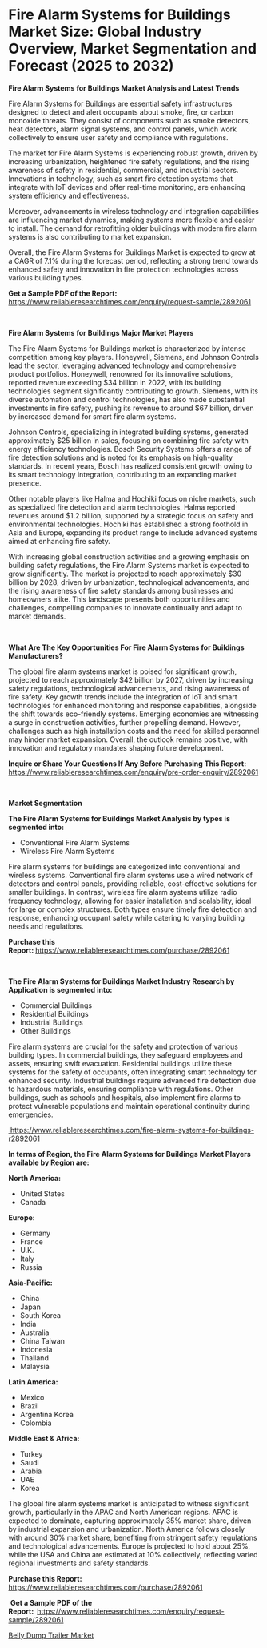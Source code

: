 <p><h1>Fire Alarm Systems for Buildings Market Size: Global Industry Overview, Market Segmentation and Forecast (2025 to 2032)</h1></p><p><strong>Fire Alarm Systems for Buildings Market Analysis and Latest Trends</strong></p>
<p><p>Fire Alarm Systems for Buildings are essential safety infrastructures designed to detect and alert occupants about smoke, fire, or carbon monoxide threats. They consist of components such as smoke detectors, heat detectors, alarm signal systems, and control panels, which work collectively to ensure user safety and compliance with regulations.</p><p>The market for Fire Alarm Systems is experiencing robust growth, driven by increasing urbanization, heightened fire safety regulations, and the rising awareness of safety in residential, commercial, and industrial sectors. Innovations in technology, such as smart fire detection systems that integrate with IoT devices and offer real-time monitoring, are enhancing system efficiency and effectiveness. </p><p>Moreover, advancements in wireless technology and integration capabilities are influencing market dynamics, making systems more flexible and easier to install. The demand for retrofitting older buildings with modern fire alarm systems is also contributing to market expansion. </p><p>Overall, the Fire Alarm Systems for Buildings Market is expected to grow at a CAGR of 7.1% during the forecast period, reflecting a strong trend towards enhanced safety and innovation in fire protection technologies across various building types.</p></p>
<p><strong>Get a Sample PDF of the Report:&nbsp;</strong> <a href="https://www.reliableresearchtimes.com/enquiry/request-sample/2892061?utm_campaign=2639&utm_medium=2&utm_source=Github&utm_content=ia&utm_term=15032025&utm_id=fire-alarm-systems-for-buildings">https://www.reliableresearchtimes.com/enquiry/request-sample/2892061</a></p>
<p>&nbsp;</p>
<p><strong>Fire Alarm Systems for Buildings Major Market Players</strong></p>
<p><p>The Fire Alarm Systems for Buildings market is characterized by intense competition among key players. Honeywell, Siemens, and Johnson Controls lead the sector, leveraging advanced technology and comprehensive product portfolios. Honeywell, renowned for its innovative solutions, reported revenue exceeding $34 billion in 2022, with its building technologies segment significantly contributing to growth. Siemens, with its diverse automation and control technologies, has also made substantial investments in fire safety, pushing its revenue to around $67 billion, driven by increased demand for smart fire alarm systems.</p><p>Johnson Controls, specializing in integrated building systems, generated approximately $25 billion in sales, focusing on combining fire safety with energy efficiency technologies. Bosch Security Systems offers a range of fire detection solutions and is noted for its emphasis on high-quality standards. In recent years, Bosch has realized consistent growth owing to its smart technology integration, contributing to an expanding market presence.</p><p>Other notable players like Halma and Hochiki focus on niche markets, such as specialized fire detection and alarm technologies. Halma reported revenues around $1.2 billion, supported by a strategic focus on safety and environmental technologies. Hochiki has established a strong foothold in Asia and Europe, expanding its product range to include advanced systems aimed at enhancing fire safety.</p><p>With increasing global construction activities and a growing emphasis on building safety regulations, the Fire Alarm Systems market is expected to grow significantly. The market is projected to reach approximately $30 billion by 2028, driven by urbanization, technological advancements, and the rising awareness of fire safety standards among businesses and homeowners alike. This landscape presents both opportunities and challenges, compelling companies to innovate continually and adapt to market demands.</p></p>
<p>&nbsp;</p>
<p><strong>What Are The Key Opportunities For Fire Alarm Systems for Buildings Manufacturers?</strong></p>
<p><p>The global fire alarm systems market is poised for significant growth, projected to reach approximately $42 billion by 2027, driven by increasing safety regulations, technological advancements, and rising awareness of fire safety. Key growth trends include the integration of IoT and smart technologies for enhanced monitoring and response capabilities, alongside the shift towards eco-friendly systems. Emerging economies are witnessing a surge in construction activities, further propelling demand. However, challenges such as high installation costs and the need for skilled personnel may hinder market expansion. Overall, the outlook remains positive, with innovation and regulatory mandates shaping future development.</p></p>
<p><strong>Inquire or Share Your Questions If Any Before Purchasing This Report:</strong> <a href="https://www.reliableresearchtimes.com/enquiry/pre-order-enquiry/2892061?utm_campaign=2639&utm_medium=2&utm_source=Github&utm_content=ia&utm_term=15032025&utm_id=fire-alarm-systems-for-buildings">https://www.reliableresearchtimes.com/enquiry/pre-order-enquiry/2892061</a></p>
<p>&nbsp;</p>
<p><strong>Market Segmentation</strong></p>
<p><strong>The Fire Alarm Systems for Buildings Market Analysis by types is segmented into:</strong></p>
<p><ul><li>Conventional Fire Alarm Systems</li><li>Wireless Fire Alarm Systems</li></ul></p>
<p><p>Fire alarm systems for buildings are categorized into conventional and wireless systems. Conventional fire alarm systems use a wired network of detectors and control panels, providing reliable, cost-effective solutions for smaller buildings. In contrast, wireless fire alarm systems utilize radio frequency technology, allowing for easier installation and scalability, ideal for large or complex structures. Both types ensure timely fire detection and response, enhancing occupant safety while catering to varying building needs and regulations.</p></p>
<p><strong>Purchase this Report:&nbsp;</strong><a href="https://www.reliableresearchtimes.com/purchase/2892061?utm_campaign=2639&utm_medium=2&utm_source=Github&utm_content=ia&utm_term=15032025&utm_id=fire-alarm-systems-for-buildings">https://www.reliableresearchtimes.com/purchase/2892061</a></p>
<p>&nbsp;</p>
<p><strong>The Fire Alarm Systems for Buildings Market Industry Research by Application is segmented into:</strong></p>
<p><ul><li>Commercial Buildings</li><li>Residential Buildings</li><li>Industrial Buildings</li><li>Other Buildings</li></ul></p>
<p><p>Fire alarm systems are crucial for the safety and protection of various building types. In commercial buildings, they safeguard employees and assets, ensuring swift evacuation. Residential buildings utilize these systems for the safety of occupants, often integrating smart technology for enhanced security. Industrial buildings require advanced fire detection due to hazardous materials, ensuring compliance with regulations. Other buildings, such as schools and hospitals, also implement fire alarms to protect vulnerable populations and maintain operational continuity during emergencies.</p></p>
<p><a href="https://www.reliableresearchtimes.com/fire-alarm-systems-for-buildings-r2892061?utm_campaign=2639&utm_medium=2&utm_source=Github&utm_content=ia&utm_term=15032025&utm_id=fire-alarm-systems-for-buildings">&nbsp;https://www.reliableresearchtimes.com/fire-alarm-systems-for-buildings-r2892061</a></p>
<p><strong>In terms of Region, the Fire Alarm Systems for Buildings Market Players available by Region are:</strong></p>
<p>
    <p> <strong> North America: </strong>
        <ul>
            <li>United States</li>
            <li>Canada</li>
        </ul>
        </p> 
    <p> <strong> Europe: </strong>
        <ul>
            <li>Germany</li>
            <li>France</li>
            <li>U.K.</li>
            <li>Italy</li>
            <li>Russia</li>
        </ul>
        </p> 
    <p> <strong> Asia-Pacific: </strong>
        <ul>
            <li>China</li>
            <li>Japan</li>
            <li>South Korea</li>
            <li>India</li>
            <li>Australia</li>
            <li>China Taiwan</li>
            <li>Indonesia</li>
            <li>Thailand</li>
            <li>Malaysia</li>
        </ul>
        </p> 
    <p> <strong> Latin America: </strong>
        <ul>
            <li>Mexico</li>
            <li>Brazil</li>
            <li>Argentina Korea</li>
            <li>Colombia</li>
        </ul>
        </p> 
    <p> <strong> Middle East & Africa: </strong>
        <ul>
            <li>Turkey</li>
            <li>Saudi</li>
            <li>Arabia</li>
            <li>UAE</li>
            <li>Korea</li>
        </ul>
    </p>
    </p>
<p><p>The global fire alarm systems market is anticipated to witness significant growth, particularly in the APAC and North American regions. APAC is expected to dominate, capturing approximately 35% market share, driven by industrial expansion and urbanization. North America follows closely with around 30% market share, benefiting from stringent safety regulations and technological advancements. Europe is projected to hold about 25%, while the USA and China are estimated at 10% collectively, reflecting varied regional investments and safety standards.</p></p>
<p><strong>Purchase this Report: </strong><a href="https://www.reliableresearchtimes.com/purchase/2892061?utm_campaign=2639&utm_medium=2&utm_source=Github&utm_content=ia&utm_term=15032025&utm_id=fire-alarm-systems-for-buildings">https://www.reliableresearchtimes.com/purchase/2892061</a></p>
<p>&nbsp;<strong>Get a Sample PDF of the Report:&nbsp;&nbsp;</strong><a href="https://www.reliableresearchtimes.com/enquiry/request-sample/2892061?utm_campaign=2639&utm_medium=2&utm_source=Github&utm_content=ia&utm_term=15032025&utm_id=fire-alarm-systems-for-buildings">https://www.reliableresearchtimes.com/enquiry/request-sample/2892061</a></p>
<p><strong></strong></p>
<p><p><a href="https://github.com/hartsockdonnette82/Market-Research-Report-List-1/blob/main/belly-dump-trailer-market.md?utm_campaign=2639&utm_medium=2&utm_source=Github&utm_content=ia&utm_term=15032025&utm_id=fire-alarm-systems-for-buildings">Belly Dump Trailer Market</a></p></p>